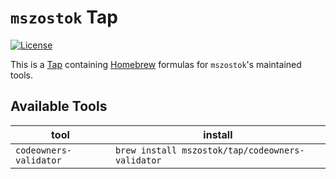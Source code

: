 # `mszostok` Tap

[![License](https://img.shields.io/badge/License-Apache%202.0-blue.svg)](https://opensource.org/licenses/Apache-2.0)


This is a [Tap](https://docs.brew.sh/Taps) containing [Homebrew](http://brew.sh/) formulas for `mszostok`'s maintained tools.

## Available Tools

| tool                   | install                                          |
|------------------------|--------------------------------------------------|
| `codeowners-validator` | `brew install mszostok/tap/codeowners-validator` |
